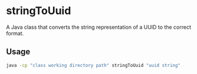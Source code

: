 # stringToUuid

A Java class that converts the string representation of a UUID to the correct format.

## Usage

```bash
java -cp "class working directory path" stringToUuid "uuid string"
```

